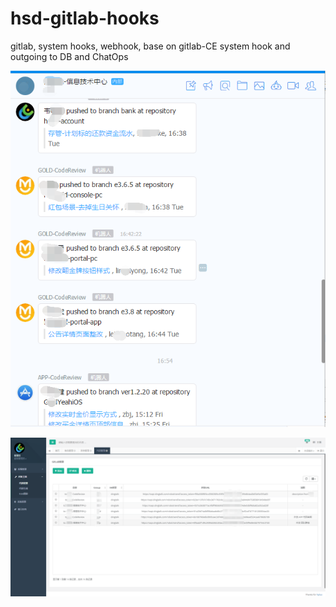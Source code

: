 # hsd-gitlab-hooks
gitlab, system hooks, webhook, base on gitlab-CE system hook and outgoing to DB and ChatOps

![dingtalk-outgoing-message-from-gitlab](https://raw.githubusercontent.com/gotoworld/hsd-gitlab-hooks/master/doc/screenshot/dingtalk-outgoing-message-from-gitlab-01.png "dingtalk-outgoing-message-from-gitlab")



![gitlab-outgoing-group-manage](https://raw.githubusercontent.com/gotoworld/hsd-gitlab-hooks/master/doc/screenshot/gitlab-outgoing-group-manage.png "gitlab-outgoing-group-manage")